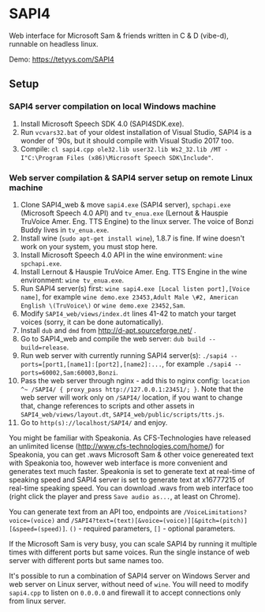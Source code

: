 # SAPI4
Web interface for Microsoft Sam &amp; friends written in C & D (vibe-d), runnable on headless linux.

Demo: https://tetyys.com/SAPI4

## Setup
### SAPI4 server compilation on local Windows machine

1. Install Microsoft Speech SDK 4.0 (SAPI4SDK.exe).
1. Run `vcvars32.bat` of your oldest installation of Visual Studio, SAPI4 is a wonder of '90s, but it should compile with Visual Studio 2017 too.
1. Compile: `cl sapi4.cpp ole32.lib user32.lib Ws2_32.lib /MT -I"C:\Program Files (x86)\Microsoft Speech SDK\Include"`.

### Web server compilation & SAPI4 server setup on remote Linux machine

1. Clone SAPI4_web & move `sapi4.exe` (SAPI4 server), `spchapi.exe` (Microsoft Speech 4.0 API) and `tv_enua.exe` (Lernout & Hauspie TruVoice Amer. Eng. TTS Engine) to the linux server. The voice of Bonzi Buddy lives in `tv_enua.exe`.
1. Install wine (`sudo apt-get install wine`), 1.8.7 is fine. If wine doesn't work on your system, you must stop here.
1. Install Microsoft Speech 4.0 API in the wine environment: `wine spchapi.exe`.
1. Install Lernout & Hauspie TruVoice Amer. Eng. TTS Engine in the wine environment: `wine tv_enua.exe`.
1. Run SAPI4 server(s) first: `wine sapi4.exe [Local listen port],[Voice name]`, for example `wine demo.exe 23453,Adult Male \#2, American English \(TruVoice\)` or `wine demo.exe 23452,Sam`.
1. Modify `SAPI4_web/views/index.dt` lines 41-42 to match your target voices (sorry, it can be done automatically).
1. Install `dub` and `dmd` from http://d-apt.sourceforge.net/ .
1. Go to SAPI4_web and compile the web server: `dub build --build=release`.
1. Run web server with currently running SAPI4 server(s): `./sapi4 --ports=[port1,[name1]:[port2],[name2]:...`, for example `./sapi4 --ports=60002,Sam:60003,Bonzi`.
1. Pass the web server through nginx - add this to nginx config: `location ^~ /SAPI4/ { proxy_pass http://127.0.0.1:23451/; }`. Note that the web server will work only on `/SAPI4/` location, if you want to change that, change references to scripts and other assets in `SAPI4_web/views/layout.dt`, `SAPI4_web/public/scripts/tts.js`.
1. Go to `http(s)://localhost/SAPI4/` and enjoy.

You might be familiar with Speakonia. As CFS-Technologies have released an unlimited license (http://www.cfs-technologies.com/home/) for Speakonia, you can get .wavs Microsoft Sam & other voice genereated text with Speakonia too, however web interface is more convenient and generates text much faster. Speakonia is set to generate text at real-time of speaking speed and SAPI4 server is set to generate text at x16777215 of real-time speaking speed. You can download .wavs from web interface too (right click the player and press `Save audio as...`, at least on Chrome).

You can generate text from an API too, endpoints are `/VoiceLimitations?voice=(voice)` and `/SAPI4?text=(text)[&voice=(voice)][&pitch=(pitch)][&speed=(speed)]`. `()` - required parameters, `[]` - optional parameters.

If the Microsoft Sam is very busy, you can scale SAPI4 by running it multiple times with different ports but same voices. Run the single instance of web server with different ports but same names too.

It's possible to run a combination of SAPI4 server on Windows Server and web server on Linux server, without need of `wine`. You will need to modify `sapi4.cpp` to listen on `0.0.0.0` and firewall it to accept connections only from linux server.
